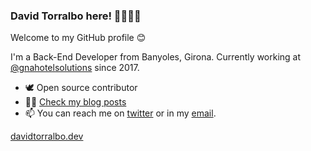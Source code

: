 ### David Torralbo here! 👨🏻‍💻🚀

Welcome to my GitHub profile 😊

I'm a Back-End Developer from Banyoles, Girona. Currently working at [@gnahotelsolutions](https://github.com/gnahotelsolutions) since 2017. 

- 🕊 Open source contributor
- ✍🏼 [Check my blog posts](https://davidtorralbo.dev/posts)
- 📫 You can reach me on [twitter](https://twitter.com/messages/compose?recipient_id=1400602520) or in my [email](mailto:davidtorralboperez@gmail.com).

[davidtorralbo.dev](https://davidtorralbo.dev)

